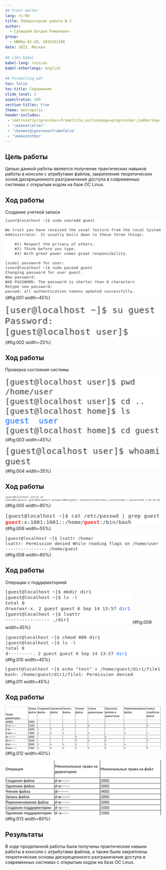 ```yaml
---
## Front matter
lang: ru-RU
title: Лабораторная работа № 2
author:
  - Сулицкий Богдан Романович
group:
  - НФИбд-02-20, 1032201388
date: 2023, Москва

## i18n babel
babel-lang: russian
babel-otherlangs: english

## Formatting pdf
toc: false
toc-title: Содержание
slide_level: 2
aspectratio: 169
section-titles: true
theme: metropolis
header-includes:
 - \metroset{progressbar=frametitle,sectionpage=progressbar,numbering=fraction}
 - '\makeatletter'
 - '\beamer@ignorenonframefalse'
 - '\makeatother'
---
```


## Цель работы

Целью данной работы является получение практических навыков работы в консоли с атрибутами файлов, закрепление теоретических основ дискреционного разграничения доступа в современных системах с открытым кодом на базе ОС Linux.

## Ход работы

Создание учетной записи

![Создание и настройка пароля учетной записи](./image/img1.png){#fig:001 width=45%}

![Вход в новосозданную учетную запись](./image/img2.png){#fig:002 width=25%}


## Ход работы

Проверка состояния системы

![Проверка текущей директории](./image/img3.png){#fig:003 width=45%}

![Проверка имени пользователя](./image/img4.png){#fig:004 width=35%}

## Ход работы

![Проверка данных пользователя](./image/img5.png){#fig:005 width=85%}

![Содержимое файла passwd с ключевым словом guest](./image/img6.png){#fig:006 width=55%}

![Проверка расширенных атрибутов директории](./image/img8.png){#fig:008 width=60%}

## Ход работы

Операции с поддиректорией

![Создание поддиректории и проверка прав доступа и атрибутов](./image/img9.png){#fig:009 width=45%}

![Снятие всех прав доступа и атрибутов с поддиректории](./image/img10.png){#fig:010 width=45%}

![Создание файла file1 в поддиректории dir1](./image/img11.png){#fig:011 width=45%}


## Ход работы

![Таблица 2.1 - «Установленные права и разрешённые действия»](./image/img12.png){#fig:012 width=60%}

![Таблица 2.2 - «Минимальные права для совершения операций»](./image/img13.png){#fig:013 width=60%}

## Результаты

В ходе проделанной работы были получены практические навыки работы в консоли с атрибутами файлов, а также были закреплены теоретические основы дискреционного разграничения доступа в современных системах с открытым кодом на базе ОС Linux.
